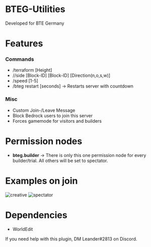 # BTEG-Utilities
Developed for BTE Germany

#  Features

### Commands 
- /terraform [Height]
- //side [Block-ID] [Block-ID] [Direction(n,o,s,w)]
- /speed [1-5]
- /bteg restart [seconds] -> Restarts server with countdown

### Misc

- Custom Join-/Leave Message
- Block Bedrock users to join this server
- Forces gamemode for visitors and builders

# Permission nodes

- **bteg.builder** -> There is only this one permission node for every builder/trial. All others will be set to spectator.

# Examples on join

![creative](https://imgur.com/mhPUymF.png)
![spectator](https://i.imgur.com/zQl8nn7.png)

# Dependencies

- WorldEdit

If you need help with this plugin, DM Leander#2813 on Discord.
